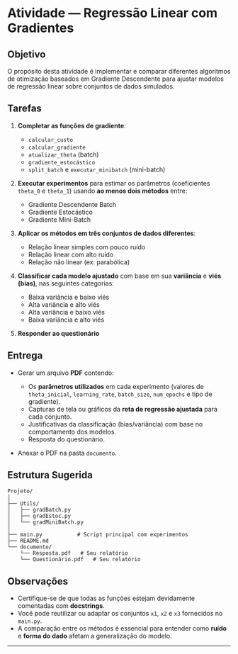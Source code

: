 # Atividade — Regressão Linear com Gradientes

## Objetivo

O propósito desta atividade é implementar e comparar diferentes algoritmos de otimização baseados em Gradiente Descendente para ajustar modelos de regressão linear sobre conjuntos de dados simulados.

## Tarefas

1. **Completar as funções de gradiente**:
   - `calcular_custo`
   - `calcular_gradiente`
   - `atualizar_theta` (batch)
   - `gradiente_estocástico`
   - `split_batch` e `executar_minibatch` (mini-batch)

2. **Executar experimentos** para estimar os parâmetros (coeficientes `theta_0` e `theta_1`) usando **ao menos dois métodos** entre:
   - Gradiente Descendente Batch
   - Gradiente Estocástico
   - Gradiente Mini-Batch

3. **Aplicar os métodos em três conjuntos de dados diferentes**:
   - Relação linear simples com pouco ruído
   - Relação linear com alto ruído
   - Relação não linear (ex: parabólica)

4. **Classificar cada modelo ajustado** com base em sua **variância** e **viés (bias)**, nas seguintes categorias:
   - Baixa variância e baixo viés
   - Alta variância e alto viés
   - Alta variância e baixo viés
   - Baixa variância e alto viés

5. **Responder ao questionário**

## Entrega

- Gerar um arquivo **PDF** contendo:
  - Os **parâmetros utilizados** em cada experimento (valores de `theta_inicial`, `learning_rate`, `batch_size`, `num_epochs` e tipo de gradiente).
  - Capturas de tela ou gráficos da **reta de regressão ajustada** para cada conjunto.
  - Justificativas da classificação (bias/variância) com base no comportamento dos modelos.
  - Resposta do questionário.

- Anexar o PDF na pasta `documento`.

## Estrutura Sugerida

```
Projeto/
│
├── Utils/
│   ├── gradBatch.py
│   ├── gradEstoc.py
│   └── gradMiniBatch.py
│
├── main.py           # Script principal com experimentos
├── README.md         
└── documento/
    └── Resposta.pdf   # Seu relatório
    └── Questionário.pdf   # Seu relatório
```

## Observações

- Certifique-se de que todas as funções estejam devidamente comentadas com **docstrings**.
- Você pode reutilizar ou adaptar os conjuntos `x1`, `x2` e `x3` fornecidos no `main.py`.
- A comparação entre os métodos é essencial para entender como **ruído** e **forma do dado** afetam a generalização do modelo.

---
